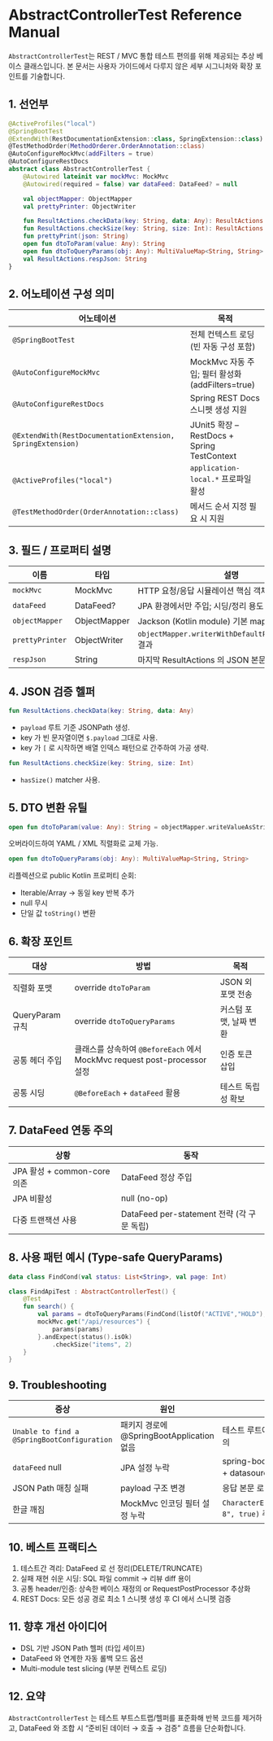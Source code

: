 # AbstractControllerTest Reference Manual

`AbstractControllerTest`는 REST / MVC 통합 테스트 편의를 위해 제공되는 추상 베이스 클래스입니다. 본 문서는 사용자 가이드에서 다루지 않은 세부 시그니처와 확장 포인트를 기술합니다.

## 1. 선언부
```kotlin
@ActiveProfiles("local")
@SpringBootTest
@ExtendWith(RestDocumentationExtension::class, SpringExtension::class)
@TestMethodOrder(MethodOrderer.OrderAnnotation::class)
@AutoConfigureMockMvc(addFilters = true)
@AutoConfigureRestDocs
abstract class AbstractControllerTest {
    @Autowired lateinit var mockMvc: MockMvc
    @Autowired(required = false) var dataFeed: DataFeed? = null

    val objectMapper: ObjectMapper
    val prettyPrinter: ObjectWriter

    fun ResultActions.checkData(key: String, data: Any): ResultActions
    fun ResultActions.checkSize(key: String, size: Int): ResultActions
    fun prettyPrint(json: String)
    open fun dtoToParam(value: Any): String
    open fun dtoToQueryParams(obj: Any): MultiValueMap<String, String>
    val ResultActions.respJson: String
}
```

## 2. 어노테이션 구성 의미
| 어노테이션 | 목적 |
|------------|------|
| `@SpringBootTest` | 전체 컨텍스트 로딩 (빈 자동 구성 포함) |
| `@AutoConfigureMockMvc` | MockMvc 자동 주입; 필터 활성화(addFilters=true) |
| `@AutoConfigureRestDocs` | Spring REST Docs 스니펫 생성 지원 |
| `@ExtendWith(RestDocumentationExtension, SpringExtension)` | JUnit5 확장 – RestDocs + Spring TestContext |
| `@ActiveProfiles("local")` | `application-local.*` 프로파일 활성 |
| `@TestMethodOrder(OrderAnnotation::class)` | 메서드 순서 지정 필요 시 지원 |

## 3. 필드 / 프로퍼티 설명
| 이름 | 타입 | 설명 |
|------|------|------|
| `mockMvc` | MockMvc | HTTP 요청/응답 시뮬레이션 핵심 객체 |
| `dataFeed` | DataFeed? | JPA 환경에서만 주입; 시딩/정리 용도 (null 허용) |
| `objectMapper` | ObjectMapper | Jackson (Kotlin module) 기본 mapper |
| `prettyPrinter` | ObjectWriter | `objectMapper.writerWithDefaultPrettyPrinter()` 결과 |
| `respJson` | String | 마지막 ResultActions 의 JSON 본문 |

## 4. JSON 검증 헬퍼
```kotlin
fun ResultActions.checkData(key: String, data: Any)
```
- `payload` 루트 기준 JSONPath 생성.
- key 가 빈 문자열이면 `$.payload` 그대로 사용.
- key 가 `[` 로 시작하면 배열 인덱스 패턴으로 간주하여 가공 생략.

```kotlin
fun ResultActions.checkSize(key: String, size: Int)
```
- `hasSize()` matcher 사용.

## 5. DTO 변환 유틸
```kotlin
open fun dtoToParam(value: Any): String = objectMapper.writeValueAsString(value)
```
오버라이드하여 YAML / XML 직렬화로 교체 가능.

```kotlin
open fun dtoToQueryParams(obj: Any): MultiValueMap<String, String>
```
리플렉션으로 public Kotlin 프로퍼티 순회:
- Iterable/Array → 동일 key 반복 추가
- null 무시
- 단일 값 `toString()` 변환

## 6. 확장 포인트
| 대상 | 방법 | 목적 |
|------|------|------|
| 직렬화 포맷 | override `dtoToParam` | JSON 외 포맷 전송 |
| QueryParam 규칙 | override `dtoToQueryParams` | 커스텀 포맷, 날짜 변환 |
| 공통 헤더 주입 | 클래스를 상속하여 `@BeforeEach` 에서 MockMvc request post-processor 설정 | 인증 토큰 삽입 |
| 공통 시딩 | `@BeforeEach` + `dataFeed` 활용 | 테스트 독립성 확보 |

## 7. DataFeed 연동 주의
| 상황 | 동작 |
|------|------|
| JPA 활성 + common-core 의존 | DataFeed 정상 주입 |
| JPA 비활성 | null (no-op) |
| 다중 트랜잭션 사용 | DataFeed per-statement 전략 (각 구문 독립) |

## 8. 사용 패턴 예시 (Type-safe QueryParams)
```kotlin
data class FindCond(val status: List<String>, val page: Int)

class FindApiTest : AbstractControllerTest() {
    @Test
    fun search() {
        val params = dtoToQueryParams(FindCond(listOf("ACTIVE","HOLD"), 1))
        mockMvc.get("/api/resources") {
            params(params)
        }.andExpect(status().isOk)
            .checkSize("items", 2)
    }
}
```

## 9. Troubleshooting
| 증상 | 원인 | 해결 |
|------|------|------|
| `Unable to find a @SpringBootConfiguration` | 패키지 경로에 @SpringBootApplication 없음 | 테스트 루트에 TestApplication 정의 |
| `dataFeed` null | JPA 설정 누락 | spring-boot-starter-data-jpa + datasource 추가 |
| JSON Path 매칭 실패 | payload 구조 변경 | 응답 본문 로그 + key 재확인 |
| 한글 깨짐 | MockMvc 인코딩 필터 설정 누락 | `CharacterEncodingFilter("UTF-8", true)` 추가 |

## 10. 베스트 프랙티스
1. 테스트간 격리: DataFeed 로 선 정리(DELETE/TRUNCATE)
2. 실패 재현 쉬운 시딩: SQL 파일 commit → 리뷰 diff 용이
3. 공통 header/인증: 상속한 베이스 재정의 or RequestPostProcessor 추상화
4. REST Docs: 모든 성공 경로 최소 1 스니펫 생성 후 CI 에서 스니펫 검증

## 11. 향후 개선 아이디어
- DSL 기반 JSON Path 헬퍼 (타입 세이프)
- DataFeed 와 연계한 자동 롤백 모드 옵션
- Multi-module test slicing (부분 컨텍스트 로딩)

## 12. 요약
`AbstractControllerTest` 는 테스트 부트스트랩/헬퍼를 표준화해 반복 코드를 제거하고, DataFeed 와 조합 시 “준비된 데이터 → 호출 → 검증” 흐름을 단순화합니다.

